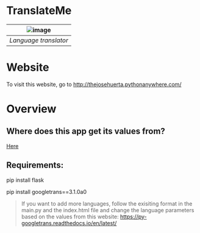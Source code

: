 # TranslateMe
| ![image](https://user-images.githubusercontent.com/44957830/169717511-1cb84b81-ec4b-4af9-b5aa-dfbd1d8d49bf.png "TranslateMe") | 
|:--:|
| *Language translator* | 

# Website
To visit this website, go to http://thejosehuerta.pythonanywhere.com/

# Overview









## Where does this app get its values from?

[Here](https://effectivelanguagelearning.com/language-guide/language-difficulty/)

## Requirements: 

pip install flask

pip install googletrans==3.1.0a0

> If you want to add more languages, follow the exisiting format in the main.py and the index.html file and change the language parameters based on the values from this website: https://py-googletrans.readthedocs.io/en/latest/
